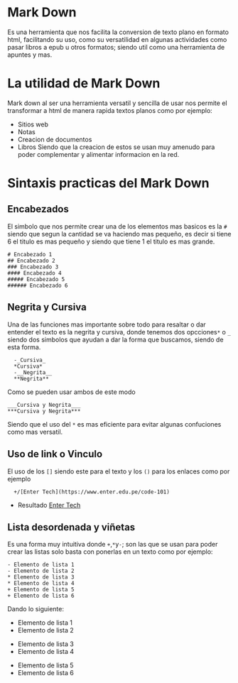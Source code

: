 # Mark Down
Es una herramienta que nos facilita la conversion de texto plano en formato html, facilitando su uso, como su versatilidad en algunas actividades como pasar libros a epub u otros formatos; siendo util como una herramienta de apuntes y mas.
# La utilidad de Mark Down
Mark down al ser una herramienta versatil y sencilla de usar nos permite el transformar a html de manera rapida textos planos como por ejemplo:
- Sitios web
- Notas
- Creacion de documentos
- Libros
Siendo que la creacion de estos se usan muy amenudo para poder complementar y alimentar informacion en la red.
# Sintaxis practicas del Mark Down
## Encabezados
El simbolo que nos permite crear una de los elementos mas basicos es la `#` siendo que segun la cantidad se va haciendo mas pequeño, es decir si tiene 6 el titulo es mas pequeño y siendo que tiene 1 el titulo es mas grande.
~~~
# Encabezado 1
## Encabezado 2
### Encabezado 3
#### Encabezado 4
##### Encabezado 5
###### Encabezado 6
~~~
## Negrita y Cursiva
Una de las funciones mas importante sobre todo para resaltar o dar entender el texto es la negrita y cursiva, donde tenemos dos opcciones`*` o `_` siendo dos simbolos que ayudan a dar la forma que buscamos, siendo de esta forma.
~~~
  -_Cursiva_
  *Cursiva*
  -__Negrita__
  **Negrita**
~~~
Como se pueden usar ambos de este modo
~~~
___Cursiva y Negrita___
***Cursiva y Negrita***
~~~
Siendo que el uso del `*` es mas eficiente para evitar algunas confuciones como mas versatil.
## Uso de link o Vinculo
El uso de los `[]` siendo este para el texto y los `()` para los enlaces como por ejemplo
~~~
  +/[Enter Tech](https://www.enter.edu.pe/code-101)
~~~
- Resultado
  [Enter Tech](https://www.enter.edu.pe/code-101)
## Lista desordenada y viñetas
Es una forma muy intuitiva donde `+`,`*`y`-`; son las que se usan para poder crear las listas solo basta con ponerlas en un texto como por ejemplo:
~~~
- Elemento de lista 1
- Elemento de lista 2
* Elemento de lista 3
* Elemento de lista 4
+ Elemento de lista 5
+ Elemento de lista 6
~~~
Dando lo siguiente:
- Elemento de lista 1
- Elemento de lista 2
* Elemento de lista 3
* Elemento de lista 4
+ Elemento de lista 5
+ Elemento de lista 6

